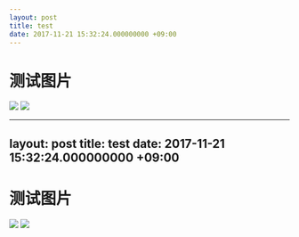 ```yaml
---
layout: post
title: test
date: 2017-11-21 15:32:24.000000000 +09:00
---
```


# 测试图片
![](/assets/images/15112481900461.jpg)
![](/source/images/15112501786429.jpg)




---
layout: post
title: test
date: 2017-11-21 15:32:24.000000000 +09:00
---

# 测试图片
![](http://ozrbj341q.bkt.clouddn.com/15112481900461.jpg)
![](http://ozrbj341q.bkt.clouddn.com/15112501786429.jpg)
























